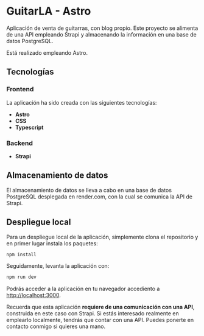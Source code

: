 # GuitarLA - Astro

Aplicación de venta de guitarras, con blog propio. Este proyecto se alimenta de una API empleando Strapi y almacenando la información en una base de datos PostgreSQL.

Está realizado empleando Astro.

## Tecnologías

### Frontend

La aplicación ha sido creada con las siguientes tecnologías:

- **Astro**
- **CSS**
- **Typescript**

### Backend

- **Strapi**

## Almacenamiento de datos

El almacenamiento de datos se lleva a cabo en una base de datos PostgreSQL desplegada en render.com, con la cual se comunica la API de Strapi.

## Despliegue local

Para un despliegue local de la aplicación, simplemente clona el repositorio y en primer lugar instala los paquetes:

```bash
npm install
```

Seguidamente, levanta la aplicación con:

```bash
npm run dev
```

Podrás acceder a la aplicación en tu navegador accediento a [http://localhost:3000](http://localhost:3000).

Recuerda que esta aplicación **requiere de una comunicación con una API**, construida en este caso con Strapi. Si estás interesado realmente en emplearlo localmente, tendrás que contar con una API. Puedes ponerte en contacto conmigo si quieres una mano.
